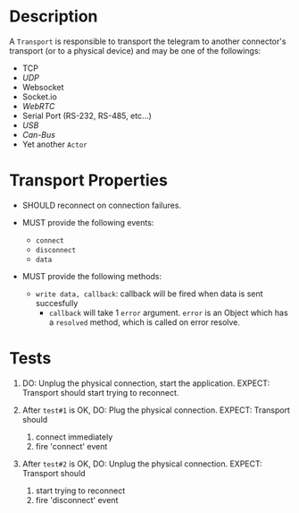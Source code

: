 # Description

A `Transport` is responsible to transport the telegram to another connector's
transport (or to a physical device) and may be one of the followings:

* TCP
* *UDP*
* Websocket
* Socket.io
* *WebRTC*
* Serial Port (RS-232, RS-485, etc...)
* *USB*
* *Can-Bus*
* Yet another `Actor`

# Transport Properties

* SHOULD reconnect on connection failures.
* MUST provide the following events:

  * `connect`
  * `disconnect`
  * `data`

* MUST provide the following methods:

  * `write data, callback`: callback will be fired when data is sent succesfully
    * `callback` will take 1 `error` argument. `error` is an Object which has a
      `resolved` method, which is called on error resolve.

# Tests

1. DO: Unplug the physical connection, start the application.
   EXPECT: Transport should start trying to reconnect.

2. After `test#1` is OK,
   DO: Plug the physical connection.
   EXPECT: Transport should
     1. connect immediately
     2. fire 'connect' event

3. After `test#2` is OK,
   DO: Unplug the physical connection.
   EXPECT: Transport should
     1. start trying to reconnect
     2. fire 'disconnect' event

